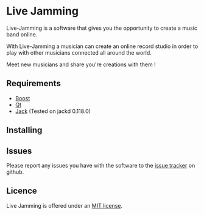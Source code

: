 # Live Jamming

Live-Jamming is a software that gives you the opportunity to create a music band online.

With Live-Jamming a musician can create an online record studio in order to play with other musicians connected all around the world.

Meet new musicians and share you're creations with them !

## Requirements
* [Boost](http://www.boost.org/)
* [Qt](http://qt.nokia.com/products/)
* [Jack](http://jackaudio.org/) (Tested on jackd 0.118.0)

## Installing

## Issues

Please report any issues you have with the software to the [issue tracker](http://github.com/livejamming/Live-Jamming/issues) on github.

## Licence

Live Jamming is offered under an [MIT license](http://www.opensource.org/licenses/mit-license.php).
